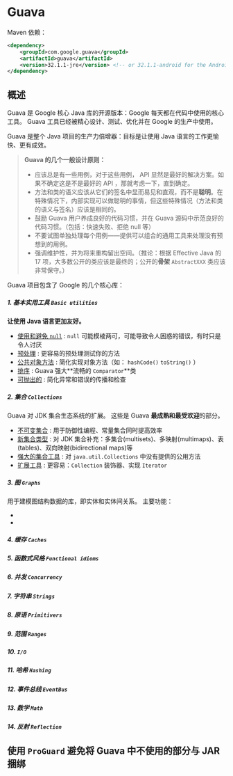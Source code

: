 # Guava

Maven 依赖：
```xml
<dependency>
    <groupId>com.google.guava</groupId>
    <artifactId>guava</artifactId>
    <version>32.1.1-jre</version> <!-- or 32.1.1-android for the Android flavor -->
</dependency>
```

## 概述

Guava 是 Google 核心 Java 库的开源版本：Google 每天都在代码中使用的核心工具。
Guava 工具已经被精心设计、测试、优化并在 Google 的生产中使用。

Guava 是整个 Java 项目的生产力倍增器：目标是让使用 Java 语言的工作更愉快、更有成效。

> **Guava 的几个一般设计原则：**
> 
> * 应该总是有一些用例，对于这些用例， API 显然是最好的解决方案。如果不确定这是不是最好的 API ，那就考虑一下，直到确定。
> * 方法和类的语义应该从它们的签名中显而易见和直观，而不是**聪明**。在特殊情况下，内部实现可以做聪明的事情，但这些特殊情况（方法和类的语义与签名）应该是相同的。
> * 鼓励 Guava 用户养成良好的代码习惯，并在 Guava 源码中示范良好的代码习惯。（包括：快速失败、拒绝 null 等）
> * 不要试图单独处理每个用例——提供可以组合的通用工具来处理没有预想到的用例。
> * 强调维护性，并为将来重构留出空间。（推论：根据 Effective Java 的 17 项，大多数公开的类应该是最终的；公开的**骨架** `AbstractXXX` 类应该非常保守。）

Guava 项目包含了 Google 的几个核心库：  

##### 1. 基本实用工具 `Basic utilities`

**让使用 Java 语言更加友好。**

* [使用和避免 `null`](./UsingAndAvoidingNullExplained.md) : `null` 可能模棱两可，可能导致令人困惑的错误，有时只是令人讨厌
* [预处理](./PreconditionsExplained.md) : 更容易的预处理测试你的方法
* [公共对象方法](./CommonObjectUtilitiesExplained.md) : 简化实现对象方法（如： `hashCode()` `toString()` ）
* [排序](./OrderingExplained.md) : Guava 强大**流畅的 `Comparator`**类
* [可抛出的](./ThrowablesExplained.md) : 简化异常和错误的传播和检查

##### 2. 集合 `Collections`

Guava 对 JDK 集合生态系统的扩展。
这些是 Guava **最成熟和最受欢迎**的部分。

* [不可变集合](./ImmutableCollectionsExplained.md) : 用于防御性编程、常量集合同时提高效率
* [新集合类型](./NewCollectionTypesExplained.md) : 对 JDK 集合补充：多集合(multisets)、多映射(multimaps)、表(tables)、双向映射(bidirectional maps)等
* [强大的集合工具](./) : 对 `java.util.Collections` 中没有提供的公用方法
* [扩展工具](./) : 更容易：`Collection` 装饰器、实现 `Iterator`

##### 3. 图 `Graphs`

用于建模图结构数据的库，即实体和实体间关系。
主要功能：

* []()
* []()

##### 4. 缓存 `Caches`

##### 5. 函数式风格 `Functional idioms`

##### 6. 并发 `Concurrency`

##### 7. 字符串 `Strings`

##### 8. 原语 `Primitivers`

##### 9. 范围 `Ranges`

##### 10. `I/O`

##### 11. 哈希 `Hashing`

##### 12. 事件总线 `EventBus`

##### 13. 数学 `Math`

##### 14. 反射 `Reflection`

## 使用 `ProGuard` 避免将 Guava 中不使用的部分与 JAR 捆绑
